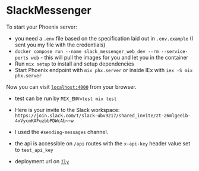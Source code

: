 # SlackMessenger

To start your Phoenix server:

  * you need a `.env` file based on the specification laid out in `.env.example` (I sent you my file with the credentials)
  * `docker compose run --name slack_messenger_web_dev --rm --service-ports web` - this will pull the images for you and let you in the container
  * Run `mix setup` to install and setup dependencies
  * Start Phoenix endpoint with `mix phx.server` or inside IEx with `iex -S mix phx.server`

Now you can visit [`localhost:4000`](http://localhost:4000) from your browser.

  * test can be run by `MIX_ENV=test mix test`

  * Here is your invite to the Slack workspace: `https://join.slack.com/t/slack-ubv9217/shared_invite/zt-26mlgeeib-4xVycmKAFuzbbPDWcAb~~w`
  * I used the `#sending-messages` channel.

  * the api is accessible on `/api` routes with the `x-api-key` header value set to `test_api_key`

  * deployment url on [`fly`](https://small-mountain-3866.fly.dev)
